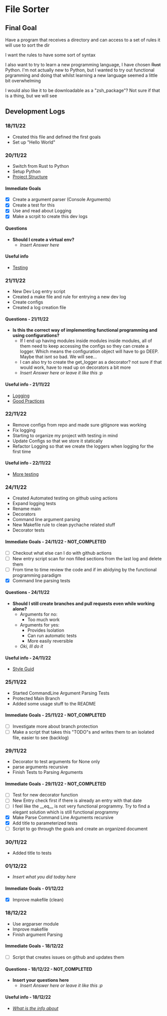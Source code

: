# File Sorter

## Final Goal

Have a program that receives a directory and can access to a set of rules it will use to sort the dir

I want the rules to have some sort of syntax

I also want to try to learn a new programming language, I have chosen ~~Rust~~ Python. I'm not actually new to Python, but I wanted to try out functional prgramming and doing that whilst learning a new language seemed a little bit overwhelming

I would also like it to be downloadable as a "zsh_package"? Not sure if that is a thing, but we will see

## Development Logs

### 18/11/22

- Created this file and defined the first goals
- Set up "Hello World"

### 20/11/22

- Switch from Rust to Python
- Setup Python
- [Project Structure](https://docs.python-guide.org/writing/structure/)

#### Immediate Goals

- [x] Create a argument parser (Console Arguments)
- [x] Create a test for this
- [x] Use and read about Logging
- [x] Make a scrpit to create this dev logs

#### Questions

- **Should I create a virtual env?**
  - *Insert Answer here*

#### Useful info

- [Testing](https://docs.python-guide.org/writing/tests/)

### 21/11/22

- New Dev Log entry script
- Created a make file and rule for entrying a new dev log
- Create configs
- Created a log creation file

#### Questions - 21/11/22

- **Is this the correct way of implementing functional programming and using configurations?**
  - If I end up having modules inside modules inside modules, all of them need to keep accessing the configs so they can create a logger. Which means the configuration object will have to go DEEP. Maybe that isnt so bad. We will see...
  - I can also try to create the get_logger as a decorator? not sure if that would work, have to read up on decorators a bit more
  - *Insert Answer here or leave it like this :p*

#### Useful info - 21/11/22

- [Logging](https://www.toptal.com/python/in-depth-python-logging)
- [Good Practices](https://www.toptal.com/python/top-10-mistakes-that-python-programmers-make)

### 22/11/22

- Remove configs from repo and made sure gitignore was working
- Fix logging
- Starting to organize my project with testing in mind
- Update Configs so that we store it statically
- Refactor Logging so that we create the loggers when logging for the first time

#### Useful info - 22/11/22

- [More testing](https://realpython.com/python-testing/#executing-your-first-test)

### 24/11/22

- Created Automated testing on github using actions
- Expand logging tests
- Rename main
- Decorators
- Command line argument parsing
- New Makefile rule to clean pychache related stuff
- Decorator tests

#### Immediate Goals - 24/11/22 - NOT_COMPLETED

- [ ] Checkout what else can I do with github actions
- [ ] New entry script scan for non filled sections from the last log and delete them
- [ ] From time to time review the code and if im abidying by the functional programming paradigm
- [x] Command line parsing tests

#### Questions - 24/11/22

- **Should I still create branches and pull requests even while working alone?**
  - Arguments for no:
    - Too much work
  - Arguments for yes:
    - Provides Isolation
    - Can run automatic tests
    - More easily reversible
  - *Oki, Ill do it*

#### Useful info - 24/11/22

- [Style Guid](https://peps.python.org/pep-0008/)

### 25/11/22

- Started CommandLine Argument Parsing Tests
- Protected Main Branch
- Added some usage stuff to the README

#### Immediate Goals - 25/11/22 - NOT_COMPLETED

- [ ] Investigate more about branch protection
- [ ] Make a script that takes this "TODO"s and writes them to an isolated file, easier to see (backlog)

### 29/11/22

- Decorator to test arguments for None only
- parse arguments recursive
- Finish Tests to Parsing Arguments

#### Immediate Goals - 29/11/22 - NOT_COMPLETED

- [ ] Test for new decorator function
- [ ] New Entry check first if there is already an entry with that date
- [ ] I feel like the \_\_eq\_\_ is not very functional programmy. Try to find a elegant solution which is still functional programmy
- [x] Make Parse Command Line Arguments recursive
- [x] Add title to parameterized tests
- [ ] Script to go through the goals and create an organized document

### 30/11/22

- Added title to tests

### 01/12/22

- *Insert what you did today here*

#### Immediate Goals - 01/12/22

- [x] Improve makefile (clean)

### 18/12/22

- Use argparser module
- Improve makefile
- Finish argument Parsing

#### Immediate Goals - 18/12/22

- [ ] Script that creates issues on github and updates them

#### Questions - 18/12/22 - NOT_COMPLETED

- **Insert your questions here**
  - *Insert Answer here or leave it like this :p*

#### Useful info - 18/12/22

- [*What is the info about*](*https://...)
